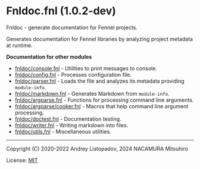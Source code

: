 # Fnldoc.fnl (1.0.2-dev)
Fnldoc - generate documentation for Fennel projects.

Generates documentation for Fennel libraries by analyzing project
metadata at runtime.

**Documentation for other modules**

- [fnldoc/console.fnl](./fnldoc/console.md) - Utilities to print messages to console.
- [fnldoc/config.fnl](./fnldoc/config.md) - Processes configuration file.
- [fnldoc/parser.fnl](./fnldoc/parser.md) - Loads the file and analyzes its metadata providing `module-info`.
- [fnldoc/markdown.fnl](./fnldoc/markdown.md) - Generates Markdown from `module-info`.
- [fnldoc/argparse.fnl](./fnldoc/argparse.md) - Functions for processing command line arguments.
- [fnldoc/argparse/cooker.fnl](./fnldoc/argparse/cooker.md) - Macros that help command line argument processing.
- [fnldoc/doctest.fnl](./fnldoc/doctest.md) - Documentation testing.
- [fnldoc/writer.fnl](./fnldoc/writer.md) - Writing markdown into files.
- [fnldoc/utils.fnl](./fnldoc/utils.md) - Miscellaneous utilities.


---

Copyright (C) 2020-2022 Andrey Listopadov, 2024 NACAMURA Mitsuhiro

License: [MIT](https://git.sr.ht/~m15a/fnldoc/tree/main/item/LICENSE)


<!-- Generated with Fnldoc 1.0.2-dev
     https://sr.ht/~m15a/fnldoc/ -->
